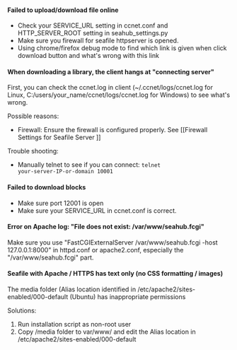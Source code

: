 #### Failed to upload/download file online

* Check your SERVICE_URL setting in ccnet.conf and HTTP_SERVER_ROOT setting in seahub_settings.py
* Make sure you firewall for seafile httpserver is opened.
* Using chrome/firefox debug mode to find which link is given when click download button and what's wrong with this link

#### When downloading a library, the client hangs at "connecting server"

First, you can check the ccnet.log in client (~/.ccnet/logs/ccnet.log for Linux, C:/users/your_name/ccnet/logs/ccnet.log for Windows) to see what's wrong.

Possible reasons:

* Firewall: Ensure the firewall is configured properly. See [[Firewall Settings for Seafile Server ]]

Trouble shooting:

* Manually telnet to see if you can connect: <code>telnet your-server-IP-or-domain 10001</code> 

#### Failed to download blocks

* Make sure port 12001 is open
* Make sure your SERVICE_URL in ccnet.conf is correct.

#### Error on Apache log: "File does not exist: /var/www/seahub.fcgi"

Make sure you use "FastCGIExternalServer /var/www/seahub.fcgi -host 127.0.0.1:8000" in httpd.conf or apache2.conf, especially the "/var/www/seahub.fcgi" part.

#### Seafile with Apache / HTTPS has text only (no CSS formatting / images)

The media folder (Alias location identified in /etc/apache2/sites-enabled/000-default (Ubuntu) has inappropriate permissions

Solutions:

1. Run installation script as non-root user
2. Copy /media folder to var/www/ and edit the Alias location in /etc/apache2/sites-enabled/000-default